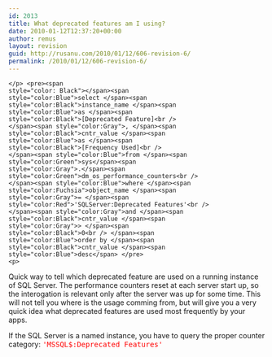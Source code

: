 ```yaml
---
id: 2013
title: What deprecated features am I using?
date: 2010-01-12T12:37:20+00:00
author: remus
layout: revision
guid: http://rusanu.com/2010/01/12/606-revision-6/
permalink: /2010/01/12/606-revision-6/
---
```

<code class="prettyprint lang-sql">&lt;/p>
&lt;pre>&lt;span style="color: Black">&lt;/span>&lt;span style="color:Blue">select &lt;/span>&lt;span style="color:Black">instance_name &lt;/span>&lt;span style="color:Blue">as &lt;/span>&lt;span style="color:Black">[Deprecated Feature]&lt;br />
  &lt;/span>&lt;span style="color:Gray">, &lt;/span>&lt;span style="color:Black">cntr_value &lt;/span>&lt;span style="color:Blue">as &lt;/span>&lt;span style="color:Black">[Frequency Used]&lt;br />
&lt;/span>&lt;span style="color:Blue">from &lt;/span>&lt;span style="color:Green">sys&lt;/span>&lt;span style="color:Gray">.&lt;/span>&lt;span style="color:Green">dm_os_performance_counters&lt;br />
&lt;/span>&lt;span style="color:Blue">where &lt;/span>&lt;span style="color:Fuchsia">object_name &lt;/span>&lt;span style="color:Gray">= &lt;/span>&lt;span style="color:Red">'SQLServer:Deprecated Features'&lt;br />
&lt;/span>&lt;span style="color:Gray">and &lt;/span>&lt;span style="color:Black">cntr_value &lt;/span>&lt;span style="color:Gray">&gt; &lt;/span>&lt;span style="color:Black">0&lt;br />
&lt;/span>&lt;span style="color:Blue">order by &lt;/span>&lt;span style="color:Black">cntr_value &lt;/span>&lt;span style="color:Blue">desc&lt;/span>
&lt;/pre>
&lt;p></code>

Quick way to tell which deprecated feature are used on a running instance of SQL Server. The performance counters reset at each server start up, so the interogation is relevant only after the server was up for some time. This will not tell you where is the usage comming from, but will give you a very quick idea what deprecated features are used most frequently by your apps.

If the SQL Server is a named instance, you have to query the proper counter category: <tt><span style="color:Red">'MSSQL$<instancename>:Deprecated Features'</span></tt>